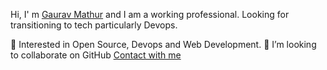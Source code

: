 Hi, I' m [Gaurav Mathur](https://linktr.ee/gauravmtwt) and I am a working professional. Looking for transitioning to tech particularly Devops.

🌱  Interested in Open Source, Devops and Web Development.
💞️  I’m looking to collaborate on GitHub
[Contact with me](https://linktr.ee/gauravmtwt)
